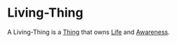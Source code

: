 # Living-Thing

A Living-Thing is a [Thing](60003.md) that owns [Life](60064.md) and [Awareness](40000016.md).